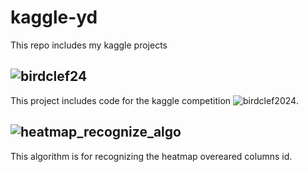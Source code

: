 # kaggle-yd
This repo includes my kaggle projects 

## ![birdclef24](./birdclef24/)

This project includes code for the kaggle competition ![birdclef2024](https://www.kaggle.com/competitions/birdclef-2024/overview).


## ![heatmap_recognize_algo](./heatmap_recognize_algo/)

This algorithm is for recognizing the heatmap overeared columns id.